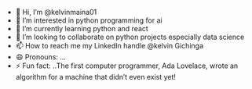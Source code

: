 - 👋 Hi, I’m @kelvinmaina01
- 👀 I’m interested in  python programming for ai
- 🌱 I’m currently learning  python and react
- 💞️ I’m looking to collaborate on  python projects especially data science 
- 📫 How to reach me  my LinkedIn handle @kelvin Gichinga 
- 😄 Pronouns: ...
- ⚡ Fun fact: ..The first computer programmer, Ada Lovelace, wrote an algorithm for a machine that didn’t even exist yet!


<!---
kelvinmaina01/kelvinmaina01 is a ✨ special ✨ repository because its `README.md` (this file) appears on your GitHub profile.
You can click the Preview link to take a look at your changes.
--->
